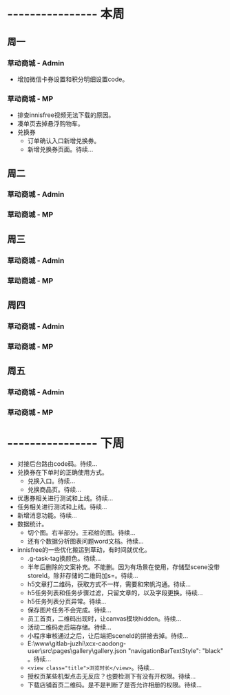 # ---------------- 本周 

## 周一
### 草动商城 - Admin
* 增加微信卡券设置和积分明细设置code。
### 草动商城 - MP
* 排查innisfree视频无法下载的原因。
* 凑单页去掉悬浮购物车。
* 兑换券
  - 订单确认入口新增兑换券。
  - 新增兑换券页面。待续...
  
## 周二
### 草动商城 - Admin
### 草动商城 - MP
  
## 周三
### 草动商城 - Admin
### 草动商城 - MP

## 周四
### 草动商城 - Admin
### 草动商城 - MP

## 周五
### 草动商城 - Admin
### 草动商城 - MP

# ---------------- 下周
* 对接后台路由code码。待续...
* 兑换券在下单时的正确使用方式。
  - 兑换入口。待续...
  - 兑换商品页。待续...
* 优惠券相关进行测试和上线。待续...
* 任务相关进行测试和上线。待续...
* 新增消息功能。待续...
* 数据统计。
  - 切个图。右半部分。王崧给的图。待续...
  - 还有个数据分析图表问题word文档。待续...
* innisfree的一些优化搬运到草动，有时间就优化。
  - .g-task-tag换颜色。待续...
  - 半年后删除的文案补充。不能删。因为有场景在使用，存储型scene没带storeId。除非存储的二维码加s=。待续...
  - h5文章打二维码，获取方式不一样，需要和宋帆沟通。待续...
  - h5任务列表和任务步骤过滤，只留文章的，以及字段更换。待续...
  - h5任务列表分页异常。待续...
  - 保存图片任务不会完成。待续...
  - 员工首页，二维码出现时，让canvas模块hidden。待续...
  - 活动二维码走后端存储。待续...
  - 小程序审核通过之后，让后端把sceneId的拼接去掉。待续...
  - E:\www\gitlab-juzhi\xcx-caodong-user\src\pages\gallery\gallery.json  "navigationBarTextStyle": "black" 。待续...
  - `<view class="title">浏览时长</view>`。待续...
  - 授权页某些机型点击无反应？也要检测下有没有开权限。待续...
  - 下载店铺首页二维码。是不是判断了是否允许相册的权限。待续...
